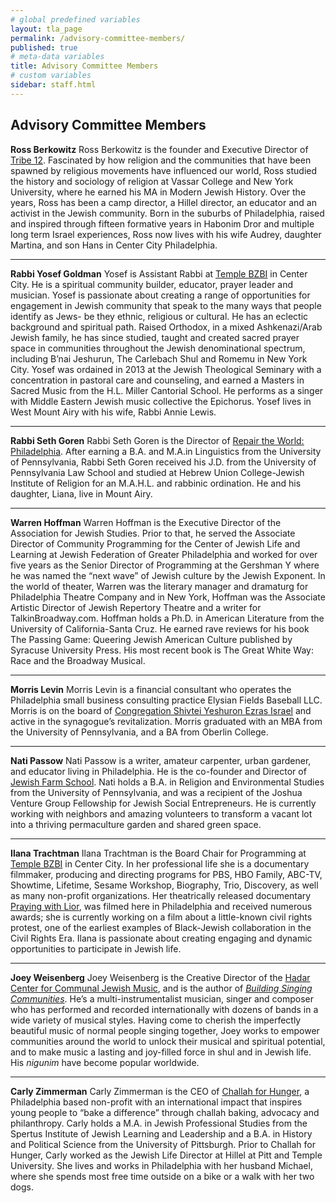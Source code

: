 ```yaml
---
# global predefined variables
layout: tla_page
permalink: /advisory-committee-members/
published: true
# meta-data variables
title: Advisory Committee Members
# custom variables
sidebar: staff.html
---
```

## Advisory Committee Members

**Ross Berkowitz**
Ross Berkowitz is the founder and Executive Director of [Tribe 12](http://www.tribe12.org/). Fascinated by how religion and the communities that have been spawned by religious movements have influenced our world, Ross studied the history and sociology of religion at Vassar College and New York University, where he earned his MA in Modern Jewish History. Over the years, Ross has been a camp director, a Hillel director, an educator and an activist in the Jewish community. Born in the suburbs of Philadelphia, raised and inspired through fifteen formative years in Habonim Dror and multiple long term Israel experiences, Ross now lives with his wife Audrey, daughter Martina, and son Hans in Center City Philadelphia.

___

**Rabbi Yosef Goldman**
Yosef is Assistant Rabbi at [Temple BZBI](http://www.bzbi.org/) in Center City. He is a spiritual community builder, educator, prayer leader and musician. Yosef is passionate about creating a range of opportunities for engagement in Jewish community that speak to the many ways that people identify as Jews- be they ethnic, religious or cultural. He has an eclectic background and spiritual path. Raised Orthodox, in a mixed Ashkenazi/Arab Jewish family, he has since studied, taught and created sacred prayer space in communities throughout the Jewish denominational spectrum, including B’nai Jeshurun, The Carlebach Shul and Romemu in New York City. Yosef was ordained in 2013 at the Jewish Theological Seminary with a concentration in pastoral care and counseling, and earned a Masters in Sacred Music from the H.L. Miller Cantorial School. He performs as a singer with Middle Eastern Jewish music collective the Epichorus. Yosef lives in West Mount Airy with his wife, Rabbi Annie Lewis.

___

**Rabbi Seth Goren**
Rabbi Seth Goren is the Director of [Repair the World: Philadelphia](http://www.werepair.org/). After earning a B.A. and M.A.in Linguistics from the University of Pennsylvania, Rabbi Seth Goren received his J.D. from the University of Pennsylvania Law School and studied at Hebrew Union College-Jewish Institute of Religion for an M.A.H.L. and rabbinic ordination. He and his daughter, Liana, live in Mount Airy.

___

**Warren Hoffman**
Warren Hoffman is the Executive Director of the Association for Jewish Studies. Prior to that, he served the Associate Director of Community Programming for the Center of Jewish Life and Learning at Jewish Federation of Greater Philadelphia and worked for over five years as the Senior Director of Programming at the Gershman Y where he was named the “next wave” of Jewish culture by the Jewish Exponent. In the world of theater, Warren was the literary manager and dramaturg for Philadelphia Theatre Company and in New York, Hoffman was the Associate Artistic Director of Jewish Repertory Theatre and a writer for TalkinBroadway.com. Hoffman holds a Ph.D. in American Literature from the University of California-Santa Cruz. He earned rave reviews for his book The Passing Game: Queering Jewish American Culture published by Syracuse University Press. His most recent book is The Great White Way: Race and the Broadway Musical.

___

**Morris Levin**
Morris Levin is a financial consultant who operates the Philadelphia small business consulting practice Elysian Fields Baseball LLC. Morris is on the board of [Congregation Shivtei Yeshuron Ezras Israel](http://www.thelittleshul.org/) and active in the synagogue’s revitalization. Morris graduated with an MBA from the University of Pennsylvania, and a BA from Oberlin College.

___
        
**Nati Passow**
Nati Passow is a writer, amateur carpenter, urban gardener, and educator living in Philadelphia. He is the co-founder and Director of [Jewish Farm School](http://www.jewishfarmschool.org/). Nati holds a B.A. in Religion and Environmental Studies from the University of Pennsylvania, and was a recipient of the Joshua Venture Group Fellowship for Jewish Social Entrepreneurs. He is currently working with neighbors and amazing volunteers to transform a vacant lot into a thriving permaculture garden and shared green space.

___
        
**Ilana Trachtman**
Ilana Trachtman is the Board Chair for Programming at [Temple BZBI](http://www.bzbi.org/) in Center City. In her professional life she is a documentary filmmaker, producing and directing programs for PBS, HBO Family, ABC-TV, Showtime, Lifetime, Sesame Workshop, Biography, Trio, Discovery, as well as many non-profit organizations. Her theatrically released documentary [Praying with Lior](http://www.prayingwithlior.com/), was filmed here in Philadelphia and received numerous awards; she is currently working on a film about a little-known civil rights protest, one of the earliest examples of Black-Jewish collaboration in the Civil Rights Era. Ilana is passionate about creating engaging and dynamic opportunities to participate in Jewish life.

___
        
**Joey Weisenberg**
Joey Weisenberg is the Creative Director of the [Hadar Center for Communal Jewish Music](http://www.mechonhadar.org/programs/singing-communities-intensive), and is the author of [_Building Singing Communities_](http://www.mechonhadar.org/tefillah-music/books). He’s a multi-instrumentalist musician, singer and composer who has performed and recorded internationally with dozens of bands in a wide variety of musical styles. Having come to cherish the imperfectly beautiful music of normal people singing together, Joey works to empower communities around the world to unlock their musical and spiritual potential, and to make music a lasting and joy-filled force in shul and in Jewish life. His _nigunim_ have become popular worldwide.

___
        
**Carly Zimmerman**
Carly Zimmerman is the CEO of [Challah for Hunger](http://challahforhunger.org/), a Philadelphia based non-profit with an international impact that inspires young people to “bake a difference” through challah baking, advocacy and philanthropy. Carly holds a M.A. in Jewish Professional Studies from the Spertus Institute of Jewish Learning and Leadership and a B.A. in History and Political Science from the University of Pittsburgh. Prior to Challah for Hunger, Carly worked as the Jewish Life Director at Hillel at Pitt and Temple University. She lives and works in Philadelphia with her husband Michael, where she spends most free time outside on a bike or a walk with her two dogs.
